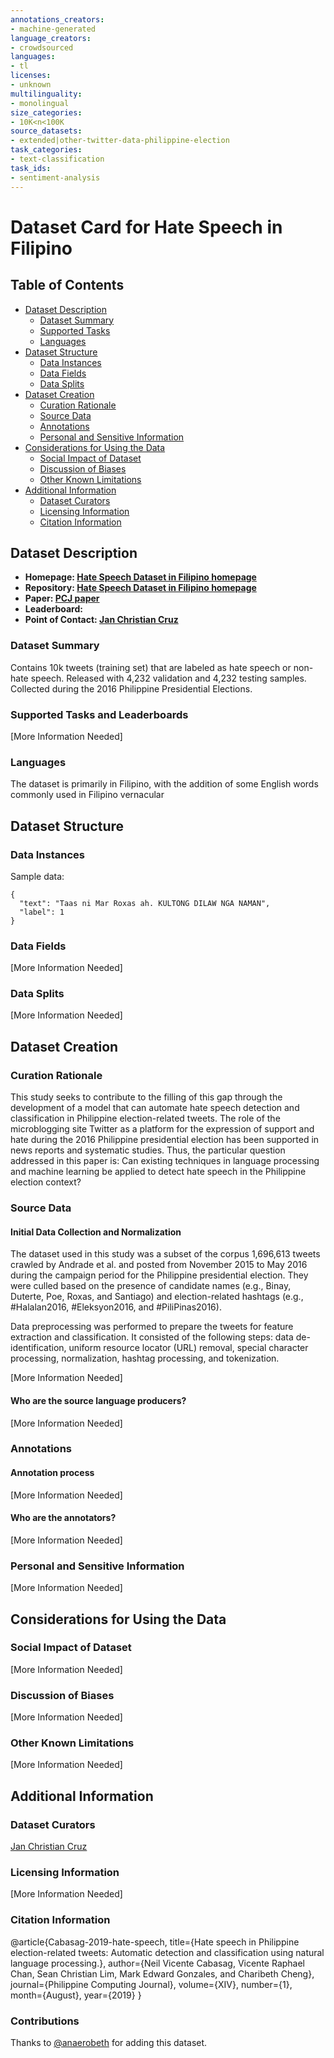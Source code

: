```yaml
---
annotations_creators:
- machine-generated
language_creators:
- crowdsourced
languages:
- tl
licenses:
- unknown
multilinguality:
- monolingual
size_categories:
- 10K<n<100K
source_datasets:
- extended|other-twitter-data-philippine-election
task_categories:
- text-classification
task_ids:
- sentiment-analysis
---
```


# Dataset Card for Hate Speech in Filipino

## Table of Contents
- [Dataset Description](#dataset-description)
  - [Dataset Summary](#dataset-summary)
  - [Supported Tasks](#supported-tasks-and-leaderboards)
  - [Languages](#languages)
- [Dataset Structure](#dataset-structure)
  - [Data Instances](#data-instances)
  - [Data Fields](#data-instances)
  - [Data Splits](#data-instances)
- [Dataset Creation](#dataset-creation)
  - [Curation Rationale](#curation-rationale)
  - [Source Data](#source-data)
  - [Annotations](#annotations)
  - [Personal and Sensitive Information](#personal-and-sensitive-information)
- [Considerations for Using the Data](#considerations-for-using-the-data)
  - [Social Impact of Dataset](#social-impact-of-dataset)
  - [Discussion of Biases](#discussion-of-biases)
  - [Other Known Limitations](#other-known-limitations)
- [Additional Information](#additional-information)
  - [Dataset Curators](#dataset-curators)
  - [Licensing Information](#licensing-information)
  - [Citation Information](#citation-information)

## Dataset Description

- **Homepage: [Hate Speech Dataset in Filipino homepage](https://github.com/jcblaisecruz02/Filipino-Text-Benchmarks)**
- **Repository: [Hate Speech Dataset in Filipino homepage](https://github.com/jcblaisecruz02/Filipino-Text-Benchmarks)**
- **Paper: [PCJ paper](https://pcj.csp.org.ph/index.php/pcj/issue/download/29/PCJ%20V14%20N1%20pp1-14%202019)**
- **Leaderboard:**
- **Point of Contact: [Jan Christian Cruz](mailto:jan_christian_cruz@dlsu.edu.ph)**

### Dataset Summary
Contains 10k tweets (training set) that are labeled as hate speech or non-hate speech. Released with 4,232 validation and 4,232 testing samples. Collected during the 2016 Philippine Presidential Elections.

### Supported Tasks and Leaderboards

[More Information Needed]

### Languages

The dataset is primarily in Filipino, with the addition of some English words commonly used in Filipino vernacular

## Dataset Structure

### Data Instances

Sample data:
```
{
  "text": "Taas ni Mar Roxas ah. KULTONG DILAW NGA NAMAN",
  "label": 1
}
```

### Data Fields

[More Information Needed]

### Data Splits

[More Information Needed]

## Dataset Creation

### Curation Rationale

This study seeks to contribute to the filling of this gap through the development of a model that can automate hate speech detection and classification in Philippine election-related tweets. The role of the microblogging site Twitter as a platform for the expression of support and hate during the 2016 Philippine presidential election has been supported in news reports and systematic studies. Thus, the particular question addressed in this paper is: Can existing techniques in language processing and machine learning be applied to detect hate speech in the Philippine election context?

### Source Data

#### Initial Data Collection and Normalization

The dataset used in this study was a subset of the corpus 1,696,613 tweets crawled by Andrade et al. and posted from November 2015 to May 2016 during the campaign period for the Philippine presidential election. They were culled based on the presence of candidate names (e.g., Binay, Duterte, Poe, Roxas, and Santiago) and election-related hashtags (e.g., #Halalan2016, #Eleksyon2016, and #PiliPinas2016).

Data preprocessing was performed to prepare the tweets for feature extraction and classification. It consisted of the following steps: data de-identification, uniform resource locator (URL) removal, special character processing, normalization, hashtag processing, and tokenization.

[More Information Needed]

#### Who are the source language producers?

[More Information Needed]

### Annotations

#### Annotation process

[More Information Needed]

#### Who are the annotators?

[More Information Needed]

### Personal and Sensitive Information

[More Information Needed]

## Considerations for Using the Data

### Social Impact of Dataset

[More Information Needed]

### Discussion of Biases

[More Information Needed]

### Other Known Limitations

[More Information Needed]

## Additional Information

### Dataset Curators

[Jan Christian Cruz](mailto:jan_christian_cruz@dlsu.edu.ph)

### Licensing Information

[More Information Needed]

### Citation Information

@article{Cabasag-2019-hate-speech,
  title={Hate speech in Philippine election-related tweets: Automatic detection and classification using natural language processing.},
  author={Neil Vicente Cabasag, Vicente Raphael Chan, Sean Christian Lim, Mark Edward Gonzales, and Charibeth Cheng},
  journal={Philippine Computing Journal},
  volume={XIV},
  number={1},
  month={August},
  year={2019}
}

### Contributions

Thanks to [@anaerobeth](https://github.com/anaerobeth) for adding this dataset.